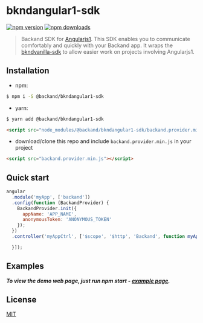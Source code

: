 bkndangular1-sdk
===
[![npm version](https://img.shields.io/npm/v/@backand/bkndangular1-sdk.svg?style=flat-square)](https://www.npmjs.org/package/@backand/bkndangular1-sdk)
[![npm downloads](https://img.shields.io/npm/dt/@backand/bkndangular1-sdk.svg?style=flat-square)](http://npm-stat.com/charts.html?package=@backand/bkndangular1-sdk)

>  Backand SDK for [Angularjs1](https://angularjs.org/).
This SDK enables you to communicate comfortably and quickly with your Backand app.
It wraps the [bkndvanilla-sdk](https://github.com/backand/bkndvanilla-sdk) to allow easier work on projects involving Angularjs1.


## Installation
- npm:
```bash
$ npm i -S @backand/bkndangular1-sdk
```
- yarn:
```bash
$ yarn add @backand/bkndangular1-sdk
```
``` html
<script src="node_modules/@backand/bkndangular1-sdk/backand.provider.min.js"></script>
```
- download/clone this repo and include `backand.provider.min.js` in your project
``` html
<script src="backand.provider.min.js"></script>
```


## Quick start
```javascript
angular
  .module('myApp', ['backand'])
  .config(function (BackandProvider) {
    BackandProvider.init({
      appName: 'APP_NAME',
      anonymousToken: 'ANONYMOUS_TOKEN'
    });
  })
  .controller('myAppCtrl', ['$scope', '$http', 'Backand', function myAppCtrl() {

  }]);
```


## Examples
***To view the demo web page, just run npm start - [example page](https://github.com/backand/bkndangular1-sdk/blob/master/example/).***


## License

  [MIT](LICENSE)
